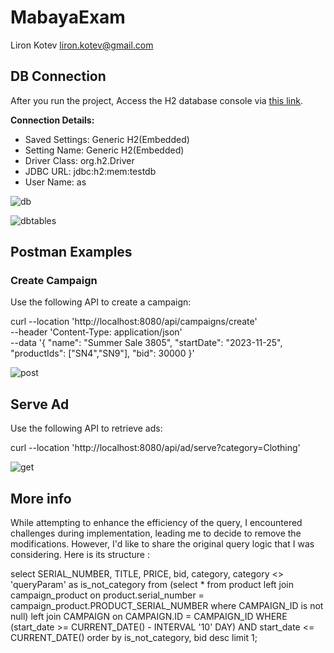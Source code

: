 # MabayaExam

Liron Kotev
liron.kotev@gmail.com

## DB Connection

After you run the project,
Access the H2 database console via [this link](http://localhost:8080/h2-console/login.jsp?jsessionid=93333441b811bcf1004f46290f6a9efa).

**Connection Details:**
- Saved Settings: Generic H2(Embedded)
- Setting Name: Generic H2(Embedded)
- Driver Class: org.h2.Driver
- JDBC URL: jdbc:h2:mem:testdb
- User Name: as

![db](https://github.com/liron977/MabayaExam/assets/75321554/28bd0b60-abc1-4cc0-9cff-8a4357edc452)

![dbtables](https://github.com/liron977/MabayaExam/assets/75321554/036edb0c-7b60-4770-a7c8-e32003c004e3)


## Postman Examples

### Create Campaign

Use the following API to create a campaign:

curl --location 'http://localhost:8080/api/campaigns/create' \
--header 'Content-Type: application/json' \
--data '{
"name": "Summer Sale 3805",
"startDate": "2023-11-25",
"productIds": ["SN4","SN9"],
"bid": 30000
}'


![post](https://github.com/liron977/MabayaExam/assets/75321554/46de6d45-60d7-44c4-9ec9-e72a594d56de)


## Serve Ad

Use the following API to retrieve ads:

curl --location 'http://localhost:8080/api/ad/serve?category=Clothing'

![get](https://github.com/liron977/MabayaExam/assets/75321554/c32e755e-4267-4d3d-bf33-ff716ad3fd75)


## More info

While attempting to enhance the efficiency of the query, I encountered challenges 
during implementation, leading me to decide to remove the modifications. 
However, I'd like to share the original query logic that I was considering. 
Here is its structure :

select SERIAL_NUMBER, TITLE, PRICE, bid, category, category <> 'queryParam'  as is_not_category from
(select *   from product
left join  campaign_product
on product.serial_number = campaign_product.PRODUCT_SERIAL_NUMBER
where CAMPAIGN_ID is not null)
left join CAMPAIGN
on CAMPAIGN.ID = CAMPAIGN_ID
WHERE (start_date >= CURRENT_DATE() - INTERVAL '10' DAY) AND  start_date <= CURRENT_DATE()
order by is_not_category, bid desc
limit 1;


